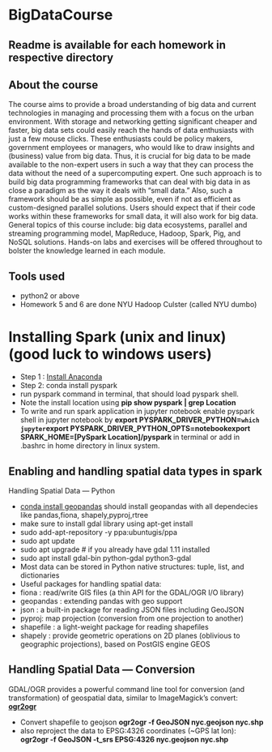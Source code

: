 # BigDataCourse
## Readme is available for each homework in respective directory
## About the course
The course aims to provide a broad understanding of big data and current technologies in managing and processing them with a focus on the urban environment.  With storage and networking getting significant cheaper and faster, big data sets could easily reach the hands of data enthusiasts with just a few mouse clicks. These enthusiasts could be policy makers, government employees or managers, who would like to draw insights and (business) value from big data. Thus, it is crucial for big data to be made available to the non-expert users in such a way that they can process the data without the need of a supercomputing expert. One such approach is to build big data programming frameworks that can deal with big data in as close a paradigm as the way it deals with “small data.” Also, such a framework should be as simple as possible, even if not as efficient as custom-designed parallel solutions. Users should expect that if their code works within these frameworks for small data, it will also work for big data. General topics of this course include: big data ecosystems, parallel and streaming programming model, MapReduce, Hadoop, Spark, Pig, and NoSQL solutions. Hands-on labs and exercises will be offered throughout to bolster the knowledge learned in each module.

## Tools used
- python2 or above
- Homework 5 and 6 are done NYU Hadoop Culster (called NYU dumbo)
# Installing Spark (unix and linux) (good luck to windows users)
- Step 1 : [Install Anaconda](https://www.anaconda.com/distribution/#download-section)
- Step 2: conda install pyspark
- run pyspark command in terminal, that should load pyspark shell.
- Note the install location using <b>pip show pyspark | grep Location</b>
- To write and run spark application in jupyter notebook enable pyspark shell in jupyter notebook
 by <b>export PYSPARK_DRIVER_PYTHON=`which jupyter`export PYSPARK_DRIVER_PYTHON_OPTS=notebookexport SPARK_HOME=[PySpark Location]/pyspark </b> in terminal or add in .bashrc in home directory in linux system.
 
## Enabling and handling  spatial data types in spark
Handling Spatial Data — Python
- [conda install geopandas](http://geopandas.org/install.html) should install geopandas with all dependecies like pandas,fiona,    shapely,pyproj,rtree
- make sure to install gdal library using apt-get install 
- sudo add-apt-repository -y ppa:ubuntugis/ppa
- sudo apt update 
- sudo apt upgrade # if you already have gdal 1.11 installed 
- sudo apt install gdal-bin python-gdal python3-gdal
- Most data can be stored in Python native structures: tuple, list, and dictionaries
- Useful packages for handling spatial data:
- fiona : read/write GIS files (a thin API for the GDAL/OGR I/O library)
- geopandas : extending pandas with geo support
- json : a built-in package for reading JSON files including GeoJSON
- pyproj: map projection (conversion from one projection to another)
- shapefile : a light-weight package for reading shapefiles
- shapely : provide geometric operations on 2D planes (oblivious to geographic projections), based on PostGIS engine GEOS

## Handling Spatial Data — Conversion
GDAL/OGR provides a powerful command line tool for conversion (and transformation) of geospatial data, similar to ImageMagick’s convert: [<b>ogr2ogr</b>](https://trac.osgeo.org/gdal/wiki/DownloadingGdalBinaries)
- Convert shapefile to geojson <b> ogr2ogr -f GeoJSON nyc.geojson nyc.shp </b>
- also reproject the data to EPSG:4326 coordinates (~GPS lat lon): <b>ogr2ogr -f GeoJSON -t_srs EPSG:4326 nyc.geojson nyc.shp</b>
